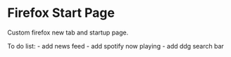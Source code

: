 # Firefox Start Page
Custom firefox new tab and startup page.

To do list: 
    - add news feed
    - add spotify now playing
    - add ddg search bar
